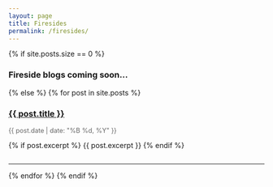 ```yaml
---
layout: page
title: Firesides
permalink: /firesides/
---
```


{% if site.posts.size == 0 %}
  <h3>Fireside blogs coming soon...</h3>
{% else %}
{% for post in site.posts %}
  <div style="margin-bottom: 2em;">
    <h3><a href="{{ post.url }}">{{ post.title }}</a></h3>
    <p style="color: #666; font-size: 0.9em;">{{ post.date | date: "%B %d, %Y" }}</p>
    {% if post.excerpt %}
      {{ post.excerpt }}
    {% endif %}
  </div>
  <hr>
{% endfor %}
{% endif %}